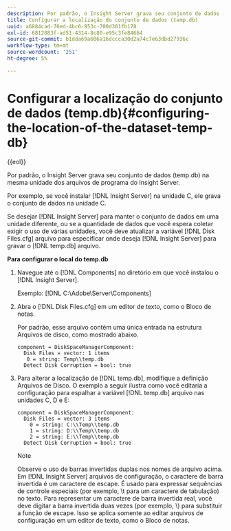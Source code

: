 ```yaml
---
description: Por padrão, o Insight Server grava seu conjunto de dados (temp.db) na mesma unidade dos arquivos de programa do Insight Server.
title: Configurar a localização do conjunto de dados (temp.db)
uuid: a6884cad-70ed-4bc6-853c-700d301fb178
exl-id: 6812883f-ad51-4314-8c80-e95c3fe84664
source-git-commit: b1dda69a606a16dccca30d2a74c7e63dbd27936c
workflow-type: tm+mt
source-wordcount: '251'
ht-degree: 5%

---
```


# Configurar a localização do conjunto de dados (temp.db){#configuring-the-location-of-the-dataset-temp-db}

{{eol}}

Por padrão, o Insight Server grava seu conjunto de dados (temp.db) na mesma unidade dos arquivos de programa do Insight Server.

Por exemplo, se você instalar [!DNL Insight Server] na unidade C, ele grava o conjunto de dados na unidade C.

Se desejar [!DNL Insight Server] para manter o conjunto de dados em uma unidade diferente, ou se a quantidade de dados que você espera coletar exigir o uso de várias unidades, você deve atualizar a variável [!DNL Disk Files.cfg] arquivo para especificar onde deseja [!DNL Insight Server] para gravar o [!DNL temp.db] arquivo.

**Para configurar o local do temp.db**

1. Navegue até o [!DNL Components] no diretório em que você instalou o [!DNL Insight Server].

   Exemplo: [!DNL C:\Adobe\Server\Components]

1. Abra o [!DNL Disk Files.cfg] em um editor de texto, como o Bloco de notas.

   Por padrão, esse arquivo contém uma única entrada na estrutura Arquivos de disco, como mostrado abaixo.

   ```
   component = DiskSpaceManagerComponent:
     Disk Files = vector: 1 items
      0 = string: Temp\\temp.db
     Detect Disk Corruption = bool: true
   ```

1. Para alterar a localização de [!DNL temp.db], modifique a definição Arquivos de Disco. O exemplo a seguir ilustra como você editaria a configuração para espalhar a variável [!DNL temp.db] arquivo nas unidades C, D e E:

   ```
   component = DiskSpaceManagerComponent:
     Disk Files = vector: 3 items
       0 = string: C:\\Temp\\temp.db
       1 = string: D:\\Temp\\temp.db
       2 = string: E:\\Temp\\temp.db
     Detect Disk Corruption = bool: true
   ```

   >[!NOTE]
   >
   >Observe o uso de barras invertidas duplas nos nomes de arquivo acima. Em [!DNL Insight Server] arquivos de configuração, o caractere de barra invertida é um caractere de escape. É usado para expressar sequências de controle especiais (por exemplo, \t para um caractere de tabulação) no texto. Para representar um caractere de barra invertida real, você deve digitar a barra invertida duas vezes (por exemplo, \\) para substituir a função de escape. Isso se aplica somente ao editar arquivos de configuração em um editor de texto, como o Bloco de notas.
